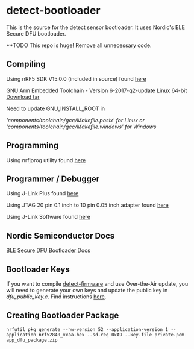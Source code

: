 # detect-bootloader
This is the source for the detect sensor bootloader. It uses Nordic's BLE Secure DFU bootloader.

**TODO
This repo is huge! Remove all unnecessary code.

## Compiling
Using nRF5 SDK V15.0.0 (included in source) found [here](https://developer.nordicsemi.com/nRF5_SDK/nRF5_SDK_v15.x.x/)

GNU Arm Embedded Toolchain - Version 6-2017-q2-update Linux 64-bit
[Download tar](https://developer.arm.com/open-source/gnu-toolchain/gnu-rm/downloads)

Need to update GNU_INSTALL_ROOT in 

*'components/toolchain/gcc/Makefile.posix' for Linux 
or  
'components/toolchain/gcc/Makefile.windows' for Windows*

## Programming
Using nrfjprog utlilty found [here](https://www.nordicsemi.com/eng/Products/nRF52840)

## Programmer / Debugger
Using J-Link Plus found [here](https://www.segger.com/products/debug-probes/j-link/models/j-link-plus/)

Using JTAG 20 pin 0.1 inch to 10 pin 0.05 inch adapter found [here](https://www.olimex.com/Products/ARM/JTAG/ARM-JTAG-20-10/)  

Using J-Link Software found [here](https://www.segger.com/downloads/jlink/#J-LinkSoftwareAndDocumentationPack)

## Nordic Semiconductor Docs

[BLE Secure DFU Bootloader Docs](https://infocenter.nordicsemi.com/index.jsp?topic=%2Fcom.nordic.infocenter.sdk5.v15.0.0%2Fble_sdk_app_secure_bootloader.html)

## Bootloader Keys

If you want to compile [detect-firmware](https://github.com/detectlabs/detect-firmware) and use Over-the-Air update, you will need to generate your own keys and update the public key in *dfu_public_key.c*. Find instructions [here](https://infocenter.nordicsemi.com/topic/com.nordic.infocenter.sdk5.v15.0.0/lib_bootloader_dfu_keys.html).

## Creating Bootloader Package
```
nrfutil pkg generate --hw-version 52 --application-version 1 --application nrf52840_xxaa.hex --sd-req 0xA9 --key-file private.pem app_dfu_package.zip
```
